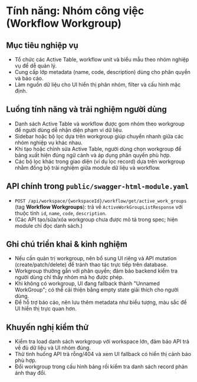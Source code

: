 # Tính năng: Nhóm công việc (Workflow Workgroup)

## Mục tiêu nghiệp vụ
- Tổ chức các Active Table, workflow unit và biểu mẫu theo nhóm nghiệp vụ để dễ quản lý.
- Cung cấp lớp metadata (name, code, description) dùng cho phân quyền và báo cáo.
- Làm nguồn dữ liệu cho UI hiển thị phân nhóm, filter và cấu hình mặc định.

## Luồng tính năng và trải nghiệm người dùng
- Danh sách Active Table và workflow được gom nhóm theo workgroup để người dùng dễ nhận diện phạm vi dữ liệu.
- Sidebar hoặc bộ lọc dựa trên workgroup giúp chuyển nhanh giữa các nhóm nghiệp vụ khác nhau.
- Khi tạo hoặc chỉnh sửa Active Table, người dùng chọn workgroup để bảng xuất hiện đúng ngữ cảnh và áp dụng phân quyền phù hợp.
- Các bộ lọc khác trong giao diện (ví dụ lọc record) dựa trên workgroup nhằm đồng bộ trải nghiệm giữa module dữ liệu và workflow.

## API chính trong `public/swagger-html-module.yaml`
- `POST /api/workspace/{workspaceId}/workflow/get/active_work_groups` (tag **Workflow Workgroups**): trả về `ActiveWorkGroupListResponse` với thuộc tính `id`, `name`, `code`, `description`.
- (Các API tạo/sửa/xóa workgroup chưa được mô tả trong spec; hiện module chỉ đọc danh sách.)

## Ghi chú triển khai & kinh nghiệm
- Nếu cần quản trị workgroup, nên bổ sung UI riêng và API mutation (create/patch/delete) để tránh thao tác trực tiếp trên database.
- Workgroup thường gắn với phân quyền; đảm bảo backend kiểm tra người dùng chỉ thấy nhóm mà họ được phép.
- Khi không có workgroup, UI đang fallback thành "Unnamed WorkGroup"; có thể cải thiện bằng empty state giải thích cho người dùng.
- Để hỗ trợ báo cáo, nên lưu thêm metadata như biểu tượng, màu sắc để UI hiển thị trực quan hơn.

## Khuyến nghị kiểm thử
- Kiểm tra load danh sách workgroup với workspace lớn, đảm bảo API trả về đủ dữ liệu và UI nhóm đúng.
- Thử tình huống API trả rỗng/404 và xem UI fallback có hiển thị cảnh báo phù hợp.
- Đổi workgroup trong cấu hình bảng rồi kiểm tra danh sách record phản ánh thay đổi.
